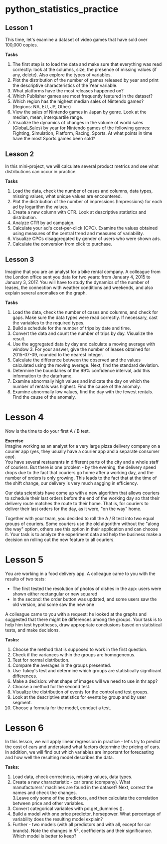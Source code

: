 # python_statistics_practice

## Lesson 1
This time, let's examine a dataset of video games that have sold over 100,000 copies.    

**Tasks**    
1. The first step is to load the data and make sure that everything was read correctly: look at the columns, size, the presence of missing values (if any, delete). Also explore the types of variables.   
2. Plot the distribution of the number of games released by year and print the descriptive characteristics of the Year variable.   
3. What platforms have the most releases happened on?    
4. Which Publisher games are most frequently featured in the dataset?    
5. Which region has the highest median sales of Nintendo games? (Regions: NA, EU, JP, Other)    
6. View the sales of Nintendo games in Japan by genre. Look at the median, mean, interquartile range.    
7. Visualize the dynamics of changes in the volume of world sales (Global_Sales) by year for Nintendo games of the following genres: Fighting, Simulation, Platform, Racing, Sports. At what points in time have the most Sports games been sold?    

## Lesson 2    
In this mini-project, we will calculate several product metrics and see what distributions can occur in practice.    

**Tasks**    
1. Load the data, check the number of cases and columns, data types, missing values, what unique values are encountered.    
2. Plot the distribution of the number of impressions (Impressions) for each ad by logarithm the values.    
3. Create a new column with CTR. Look at descriptive statistics and distribution.    
4. Analyze CTR by ad campaign.    
5. Calculate your ad's cost-per-click (CPC). Examine the values obtained using measures of the central trend and measures of variability.    
6. Visualize CPCs disaggregated by gender of users who were shown ads.    
7. Calculate the conversion from click to purchase.    

## Lesson 3    
Imagine that you are an analyst for a bike rental company. A colleague from the London office sent you data for two years: from January 4, 2015 to January 3, 2017. You will have to study the dynamics of the number of leases, the connection with weather conditions and weekends, and also explain several anomalies on the graph.    

**Tasks**  
1. Load the data, check the number of cases and columns, and check for gaps. Make sure the data types were read correctly. If necessary, cast the variables to the required types.     
2. Build a schedule for the number of trips by date and time.    
3. Convert the data and count the number of trips by day. Visualize the result.    
4. Use the aggregated data by day and calculate a moving average with window 3. For your answer, give the number of leases obtained for 2015-07-09, rounded to the nearest integer.    
5. Calculate the difference between the observed and the values calculated using the moving average. Next, find the standard deviation.    
6. Determine the boundaries of the 99% confidence interval, add this information to the dataframe.    
7. Examine abnormally high values and indicate the day on which the number of rentals was highest. Find the cause of the anomaly.    
8. Examine abnormally low values, find the day with the fewest rentals. Find the cause of the anomaly.     

 # Lesson 4    
Now is the time to do your first A / B test.    

**Exercise**    
Imagine working as an analyst for a very large pizza delivery company on a courier app (yes, they usually have a courier app and a separate consumer app).    
You have several restaurants in different parts of the city and a whole staff of couriers. But there is one problem - by the evening, the delivery speed drops due to the fact that couriers go home after a working day, and the number of orders is only growing. This leads to the fact that at the time of the shift change, our delivery is very much sagging in efficiency.    

Our data scientists have come up with a new algorithm that allows couriers to schedule their last orders before the end of the working day so that their delivery route matches the route to their home. That is, for couriers to deliver their last orders for the day, as it were, "on the way" home.    

Together with your team, you decided to roll the A / B test into two equal groups of couriers. Some couriers use the old algorithm without the "along the way" option, others see this option in their application and can choose it. Your task is to analyze the experiment data and help the business make a decision on rolling out the new feature to all couriers.   

# Lesson 5    
You are working in a food delivery app. A colleague came to you with the results of two tests:    

* The first tested the resolution of photos of dishes in the app: users were shown either rectangular or new squared    
* In the second: the order button was updated, and some users saw the old version, and some saw the new one    

A colleague came to you with a request: he looked at the graphs and suggested that there might be differences among the groups. Your task is to help him test hypotheses, draw appropriate conclusions based on statistical tests, and make decisions.    

**Tasks:**    
1. Choose the method that is supposed to work in the first question.    
2. Check if the variances within the groups are homogeneous.    
3. Test for normal distribution.    
4. Compare the averages in the groups presented.    
5. Use Tukey's test and determine which groups are statistically significant differences.    
6. Make a decision: what shape of images will we need to use in thr app?     
7. Choose a method for the second test.    
8. Visualize the distribution of events for the control and test groups.    
9. Look at the descriptive statistics for events by group and by user segment.    
10. Choose a formula for the model, conduct a test.    

# Lesson 6    
In this lesson, we will apply linear regression in practice - let's try to predict the cost of cars and understand what factors determine the pricing of cars. In addition, we will find out which variables are important for forecasting and how well the resulting model describes the data.    

**Tasks:**    
1. Load data, check correctness, missing values, data types.    
2. Create a new characteristic - car brand (company). What manufacturers' machines are found in the dataset? Next, correct the names and check the changes.    
3.Leave only some of the predictors, and then calculate the correlation between price and other variables.    
4. Convert categorical variables with pd.get_dummies ().    
5. Build a model with one price predictor, horsepower. What percentage of variability does the resulting model explain?        
6. Further - two models (with all predictors and with all, except for car brands). Note the changes in $R^2$, coefficients and their significance. Which model is better to keep?    
